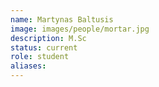 ```yaml
---
name: Martynas Baltusis
image: images/people/mortar.jpg
description: M.Sc
status: current
role: student
aliases:
---
```

